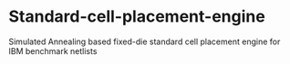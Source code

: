 # Standard-cell-placement-engine
Simulated Annealing based fixed-die standard cell placement engine for IBM benchmark netlists

